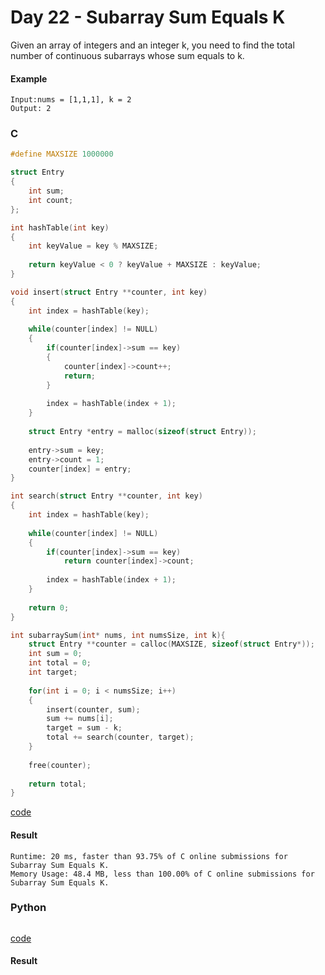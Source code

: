 # Day 22 - Subarray Sum Equals K
Given an array of integers and an integer k, you need to find the total number of continuous subarrays whose sum equals to k.

#### Example
```
Input:nums = [1,1,1], k = 2
Output: 2
```

### C
```C
#define MAXSIZE 1000000

struct Entry
{
    int sum;
    int count;
};

int hashTable(int key)
{
    int keyValue = key % MAXSIZE;
    
    return keyValue < 0 ? keyValue + MAXSIZE : keyValue; 
}

void insert(struct Entry **counter, int key)
{
    int index = hashTable(key);
    
    while(counter[index] != NULL)
    {
        if(counter[index]->sum == key)
        {
            counter[index]->count++;
            return;
        }
        
        index = hashTable(index + 1);
    }
    
    struct Entry *entry = malloc(sizeof(struct Entry));
    
    entry->sum = key;
    entry->count = 1;
    counter[index] = entry;
}

int search(struct Entry **counter, int key)
{
    int index = hashTable(key);
    
    while(counter[index] != NULL)
    {
        if(counter[index]->sum == key)
            return counter[index]->count;
        
        index = hashTable(index + 1);
    }
    
    return 0;
}

int subarraySum(int* nums, int numsSize, int k){
    struct Entry **counter = calloc(MAXSIZE, sizeof(struct Entry*));
    int sum = 0;
    int total = 0;
    int target;
    
    for(int i = 0; i < numsSize; i++)
    {
        insert(counter, sum);
        sum += nums[i];
        target = sum - k;
        total += search(counter, target);
    }
    
    free(counter);
    
    return total;
}
```
[code](C/subarray-sum-equals-k.c)

#### Result
```
Runtime: 20 ms, faster than 93.75% of C online submissions for Subarray Sum Equals K.
Memory Usage: 48.4 MB, less than 100.00% of C online submissions for Subarray Sum Equals K.
```

### Python 
```python

```
[code](Python/subarray-sum-equals-k.py)

#### Result
```

```
